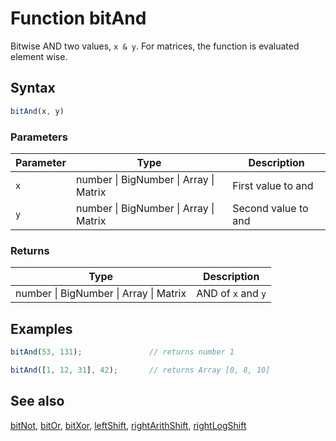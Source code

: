 <!-- Note: This file is automatically generated from source code comments. Changes made in this file will be overridden. -->

# Function bitAnd

Bitwise AND two values, `x & y`.
For matrices, the function is evaluated element wise.


## Syntax

```js
bitAnd(x, y)
```

### Parameters

Parameter | Type | Description
--------- | ---- | -----------
`x` | number &#124; BigNumber &#124; Array &#124; Matrix | First value to and
`y` | number &#124; BigNumber &#124; Array &#124; Matrix | Second value to and

### Returns

Type | Description
---- | -----------
number &#124; BigNumber &#124; Array &#124; Matrix | AND of `x` and `y`


## Examples

```js
bitAnd(53, 131);               // returns number 1

bitAnd([1, 12, 31], 42);       // returns Array [0, 8, 10]
```


## See also

[bitNot](bitNot.md),
[bitOr](bitOr.md),
[bitXor](bitXor.md),
[leftShift](leftShift.md),
[rightArithShift](rightArithShift.md),
[rightLogShift](rightLogShift.md)
